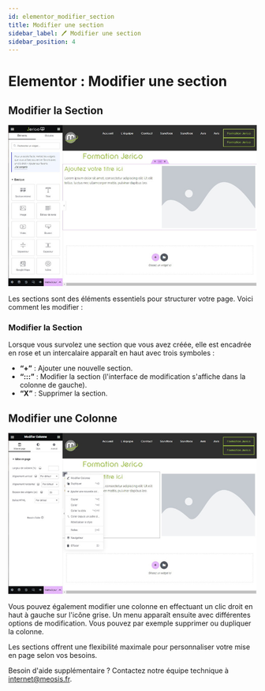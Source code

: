 ```yaml
---
id: elementor_modifier_section
title: Modifier une section
sidebar_label: 🖊️ Modifier une section
sidebar_position: 4
---
```


# Elementor : Modifier une section

## Modifier la Section

![Section](./img/20.jpg)

Les sections sont des éléments essentiels pour structurer votre page. Voici comment les modifier :

### Modifier la Section

Lorsque vous survolez une section que vous avez créée, elle est encadrée en rose et un intercalaire apparaît en haut avec trois symboles :

- **“+”** : Ajouter une nouvelle section.
- **“:::”** : Modifier la section (l'interface de modification s'affiche dans la colonne de gauche).
- **“X”** : Supprimer la section.

## Modifier une Colonne

![Colonne](./img/21.jpg)

Vous pouvez également modifier une colonne en effectuant un clic droit en haut à gauche sur l'icône grise. Un menu apparaît ensuite avec différentes options de modification. Vous pouvez par exemple supprimer ou dupliquer la colonne.

Les sections offrent une flexibilité maximale pour personnaliser votre mise en page selon vos besoins. 

Besoin d'aide supplémentaire ? Contactez notre équipe technique à internet@meosis.fr.
